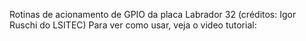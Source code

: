 Rotinas de acionamento de GPIO da placa Labrador 32 (créditos: Igor Ruschi do LSITEC) Para ver como usar, veja o video tutorial:
